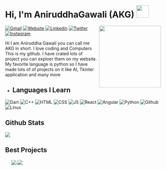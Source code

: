 
# Hi, I'm AniruddhaGawali (AKG) <a href="https://aniruddhagawali.github.io/AniruddhaGawali/"><img src="https://media.giphy.com/media/hvRJCLFzcasrR4ia7z/giphy.gif" width="40"></a>

<img align='right' src='https://i.ibb.co/QkWYsXM/Pics-Art-05-30-05-41-22.png' width="200">



[![Gmail](https://img.shields.io/static/v1?style=flat-square&label=Gmail&message=aniruddhagawali03&color=db3c30&logo=gmail&logoColor=white)](mailto:aniruddhagawali03@gmail.com)
[![Website](https://img.shields.io/static/v1?style=flat-square&label=Webfolio&message=AKGSite&color=slateblue&&logoColor=white)](https://aniruddhagawali.github.io/AniruddhaGawali/)
[![Linkedin](https://img.shields.io/static/v1?style=flat-square&label=Linkedin&message=AniruddhaGawali&color=0961b9&logo=Linkedin&logoColor=white)](https://www.linkedin.com/in/aniruddha-gawali-617804230/)
[![Twitter](https://img.shields.io/static/v1?style=flat-square&label=Twitter&message=AniruddhaAKG&color=1d98e5&logo=twitter&logoColor=white)](https://twitter.com/AniruddhaAKG)
[![Instagram](https://img.shields.io/static/v1?style=flat-square&label=Instagram&message=@aniruddha.gawali&color=cf3b83&logo=Instagram&logoColor=white)](https://www.instagram.com/aniruddha.gawali/)


Hi I am Aniruddha Gawali you can call me AKG in short. I love coding and Computers This is my github. I have crated lots of project you can exploer them on my website. My favorite language is python so I have made lots of of projects on it like AI, Tkinter application and many more

- ## Languages I Learn

![Dart](https://img.shields.io/static/v1?style=flat-square&label=Dart&message=2022&color=292929&logo=Dart&logoColor=skyblue)  ![C++](https://img.shields.io/static/v1?style=flat-square&label=C%2b%2b/C&message=2022&color=292929&logo=C%2b%2b&logoColor=darkblue&labelcolor=blue)  ![HTML](https://img.shields.io/static/v1?style=flat-square&label=HTML&message=2021&color=292929&logo=html5&logoColor=orange)  ![CSS](https://img.shields.io/static/v1?style=flat-square&label=CSS&message=2021&color=292929&logo=css3&logoColor=skyblue)  ![JS](https://img.shields.io/static/v1?style=flat-square&label=Javascript&message=2021&color=292929&logo=Javascript)  ![React](https://img.shields.io/static/v1?style=flat-square&label=React&message=2021&color=292929&logo=React)  ![Angular](https://img.shields.io/static/v1?style=flat-square&label=Angular&message=2021&color=292929&logo=Angular&logoColor=red)  ![Python](https://img.shields.io/static/v1?style=flat-square&label=Python&message=2020&color=292929&logo=Python)  ![Github](https://img.shields.io/static/v1?style=flat-square&label=Github&message=2019&color=292929&logo=Github)  ![Linux](https://img.shields.io/static/v1?style=flat-square&label=Linux&message=2019&color=292929&logo=Linux)
  
  ## Github Stats
  <img src="https://github-readme-stats.vercel.app/api?username=AniruddhaGawali&&show_icons=true&title_color=6a5acd&icon_color=6a5acd&text_color=daf7dc&bg_color=151515">
  
  ## Best Projects
 <a href="https://github.com/AniruddhaGawali/Password-Manager">
      <img align="center" style="padding-left: 20px" src="https://github-readme-stats.vercel.app/api/pin/?username=AniruddhaGawali&repo=Password-Manager&title_color=6a5acd&icon_color=6a5acd&text_color=9f9f9f&bg_color=151515" />
    </a>
    <a href="https://github.com/AniruddhaGawali/Hand_Cricket">
      <img align="center" src="https://github-readme-stats.vercel.app/api/pin/?username=AniruddhaGawali&repo=Hand_Cricket&title_color=6a5acd&icon_color=6a5acd&text_color=9f9f9f&bg_color=151515" />
    </a>
